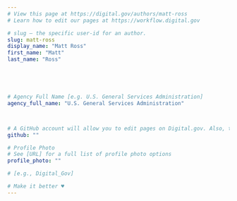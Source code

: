 ```yaml
---
# View this page at https://digital.gov/authors/matt-ross
# Learn how to edit our pages at https://workflow.digital.gov

# slug — the specific user-id for an author.
slug: matt-ross
display_name: "Matt Ross"
first_name: "Matt"
last_name: "Ross"





# Agency Full Name [e.g. U.S. General Services Administration]
agency_full_name: "U.S. General Services Administration"



# A GitHub account will allow you to edit pages on Digital.gov. Also, the image used in your GitHub account can be used to populate your digital.gov profile photo. Learn more about getting a Github account at [URL]
github: ""

# Profile Photo
# See [URL] for a full list of profile photo options
profile_photo: ""

# [e.g., Digital_Gov]

# Make it better ♥
---
```

